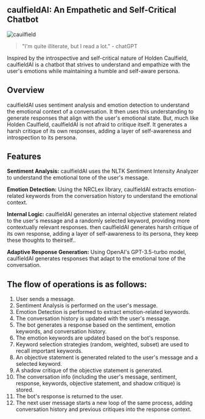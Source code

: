 ## caulfieldAI: An Empathetic and Self-Critical Chatbot

![cauilfield](https://github.com/EveryOneIsGross/caulfield/assets/23621140/083e2794-51b8-41bc-890c-0fed30e5f3d4)

> "I'm quite illiterate, but I read a lot." - chatGPT

Inspired by the introspective and self-critical nature of Holden Caulfield, caulfieldAI is a chatbot that strives to understand and empathize with the user's emotions while maintaining a humble and self-aware persona.

## Overview

caulfieldAI uses sentiment analysis and emotion detection to understand the emotional context of a conversation. It then uses this understanding to generate responses that align with the user's emotional state. But, much like Holden Caulfield, caulfieldAI is not afraid to critique itself. It generates a harsh critique of its own responses, adding a layer of self-awareness and introspection to its persona.

## Features

**Sentiment Analysis:** caulfieldAI uses the NLTK Sentiment Intensity Analyzer to understand the emotional tone of the user's message.

**Emotion Detection:** Using the NRCLex library, caulfieldAI extracts emotion-related keywords from the conversation history to understand the emotional context.

**Internal Logic:** caulfieldAI generates an internal objective statement related to the user's message and a randomly selected keyword, providing more contextually relevant responses. then caulfieldAI generates harsh critique of its own response, adding a layer of self-awareness to its persona, they keep these thoughts to theirself..

**Adaptive Response Generation:** Using OpenAI's GPT-3.5-turbo model, caulfieldAI generates responses that adapt to the emotional tone of the conversation.

## The flow of operations is as follows:

1. User sends a message.
2. Sentiment Analysis is performed on the user's message.
3. Emotion Detection is performed to extract emotion-related keywords.
4. The conversation history is updated with the user's message.
5. The bot generates a response based on the sentiment, emotion keywords, and conversation history.
6. The emotion keywords are updated based on the bot's response.
7. Keyword selection strategies (random, weighted, subset) are used to recall important keywords.
8. An objective statement is generated related to the user's message and a selected keyword.
9. A shadow critique of the objective statement is generated.
10. The conversation info (including the user's message, sentiment, response, keywords, objective statement, and shadow critique) is stored.
11. The bot's response is returned to the user.
12. The next user message starts a new loop of the same process, adding conversation history and previous critiques into the response context.


